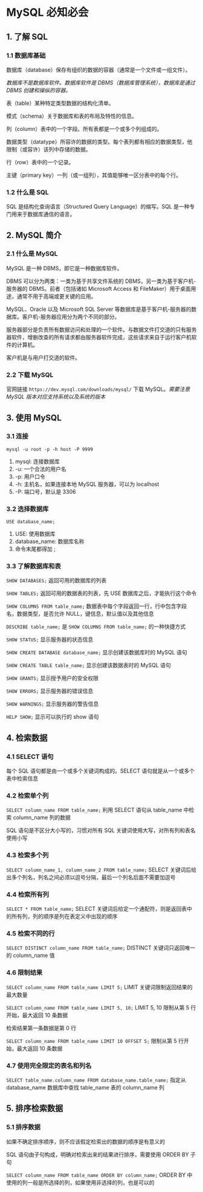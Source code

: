 # MySQL 必知必会

## 1. 了解 SQL

### 1.1 数据库基础

数据库（database）保存有组织的数据的容器（通常是一个文件或一组文件）。  

_数据库不是数据库软件。数据库软件是 DBMS（数据库管理系统），数据库是通过 DBMS 创建和操纵的容器。_  

表（table）某种特定类型数据的结构化清单。  

模式（schema）关于数据库和表的布局及特性的信息。  

列（column）表中的一个字段。所有表都是一个或多个列组成的。  

数据类型（datatype）所容许的数据的类型。每个表列都有相应的数据类型，他限制（或容许）该列中存储的数据。  

行（row）表中的一个记录。  

主键（primary key）一列（或一组列），其值能够唯一区分表中的每个行。  

### 1.2 什么是 SQL

SQL 是结构化查询语言（Structured Query Language）的缩写。SQL 是一种专门用来于数据库通信的语言。  

## 2. MySQL 简介

### 2.1 什么是 MySQL

MySQL 是一种 DBMS，即它是一种数据库软件。  

DBMS 可以分为两类：一类为基于共享文件系统的 DBMS，另一类为基于客户机-服务器的 DBMS。前者（包括诸如 Microsoft Access 和 FileMaker）用于桌面用途，通常不用于高端或更关键的应用。

MySQL、Oracle 以及 Microsoft SQL Server 等数据库是基于客户机-服务器的数据库。客户机-服务器应用分为两个不同的部分。  

服务器部分是负责所有数据访问和处理的一个软件。与数据文件打交道的只有服务器软件，增删改查的所有请求都由服务器软件完成，这些请求来自于运行客户机软件的计算机。  

客户机是与用户打交道的软件。  

### 2.2 下载 MySQL

官网链接 `https://dev.mysql.com/downloads/mysql/` 下载 MySQL。_需要注意 MySQL 版本对应支持系统以及系统的版本_  

## 3. 使用 MySQL

### 3.1 连接

`mysql -u root -p -h host -P 9999`  

1. mysql: 连接数据库
2. -u: 一个合法的用户名  
3. -p: 用户口令  
4. -h: 主机名，如果连接本地 MySQL 服务器，可以为 localhost  
5. -P: 端口号，默认是 3306  

### 3.2 选择数据库

`USE database_name;`  

1. USE: 使用数据库  
2. database_name: 数据库名称  
3. 命令末尾都得加 ;  

### 3.3 了解数据库和表

`SHOW DATABASES;` 返回可用的数据库的列表  

`SHOW TABLES;` 返回可用的数据表的列表，先 USE 数据库之后，才能执行这个命令  

`SHOW COLUMNS FROM table_name;` 数据表中每个字段返回一行，行中包含字段名，数据类型，是否允许 NULL，键信息，默认值以及其他信息  

`DESCRIBE table_name;` 是 `SHOW COLUMNS FROM table_name;` 的一种快捷方式  

`SHOW STATUS;` 显示服务器的状态信息  

`SHOW CREATE DATABASE database_name;` 显示创建该数据库时的 MySQL 语句  

`SHOW CREATE TABLE table_name;` 显示创建该数据表时的 MySQL 语句  

`SHOW GRANTS;` 显示授予用户的安全权限  

`SHOW ERRORS;` 显示服务器的错误信息  

`SHOW WARNINGS;` 显示服务器的警告信息  

`HELP SHOW;` 显示可以执行的 show 语句  

## 4. 检索数据

### 4.1 SELECT 语句

每个 SQL 语句都是由一个或多个关键词构成的。SELECT 语句就是从一个或多个表中检索信息  

### 4.2 检索单个列

`SELECT column_name FROM table_name;` 利用 SELECT 语句从 table_name 中检索 column_name 列的数据  

SQL 语句是不区分大小写的，习惯对所有 SQL 关键词使用大写，对所有列和表名使用小写  

### 4.3 检索多个列

`SELECT column_name_1, column_name_2 FROM table_name;` SELECT 关键词后给出多个列名，列名之间必须以逗号分隔，最后一个列名后面不需要加逗号  

### 4.4 检索所有列

`SELECT * FROM table_name;` SELECT 关键词后给定一个通配符，则是返回表中的所有列，列的顺序是列在表定义中出现的顺序  

### 4.5 检索不同的行

`SELECT DISTINCT column_name FROM table_name;` DISTINCT 关键词只返回唯一的 column_name 值  

### 4.6 限制结果

`SELECT column_name FROM table_name LIMIT 5;` LIMIT 关键词限制返回结果的最大数量  

`SELECT column_name FROM table_name LIMIT 5, 10;` LIMIT 5, 10 限制从第 5 行开始，最大返回 10 条数据  

检索结果第一条数据是第 0 行  

`SELECT column_name FROM table_name LIMIT 10 OFFSET 5;` 限制从第 5 行开始，最大返回 10 条数据  

### 4.7 使用完全限定的表名和列名

`SELECT table_name.column_name FROM database_name.table_name;` 指定从 database_name 数据库中查找 table_name 表的 column_name 列

## 5. 排序检索数据

### 5.1 排序数据

如果不确定排序顺序，则不应该假定检索出的数据的顺序是有意义的  

SQL 语句由子句构成，明确对检索出来的结果进行排序，需要使用 ORDER BY 子句  

`SELECT column_name FROM table_name ORDER BY column_name;` ORDER BY 中使用的列一般是所选择的列，如果使用非选择的列，也是可以的  
